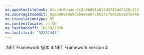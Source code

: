 ```yaml
---
ms.openlocfilehash: 61cadc0aaaec7c2c6b80fa812d3782ddf328c111
ms.sourcegitcommit: 02dd069b9696eb4eee675b6541f86b2602076448
ms.translationtype: MT
ms.contentlocale: zh-CN
ms.lasthandoff: 10/20/2020
ms.locfileid: "92232443"
---
```

<span data-ttu-id="2e6c7-101">.NET Framework 版本 4</span><span class="sxs-lookup"><span data-stu-id="2e6c7-101">.NET Framework version 4</span></span>
